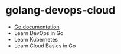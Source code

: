 # golang-devops-cloud
- [Go documentation](https://pkg.go.dev/std)
- Learn DevOps in Go
- Learn Kubernetes
- Learn Cloud Basics in Go